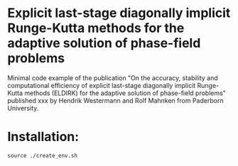 # Explicit last-stage diagonally implicit Runge-Kutta methods for the adaptive solution of phase-field problems  
Minimal code example of the publication "On the accuracy, stability and computational efficiency of explicit last-stage
diagonally implicit Runge-Kutta methods (ELDIRK) for the adaptive solution of phase-field problems" published 
xxx by Hendrik Westermann and Rolf Mahnken from Paderborn University.

# Installation:
```
source ./create_env.sh
```
